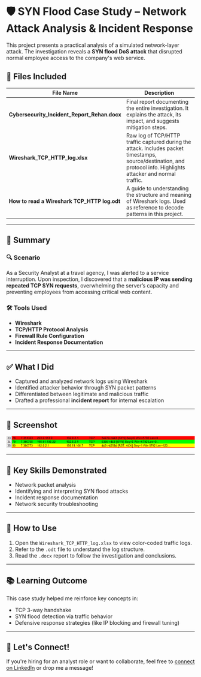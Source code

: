 
# 🛡️ SYN Flood Case Study – Network Attack Analysis & Incident Response


This project presents a practical analysis of a simulated network-layer attack. The investigation reveals a **SYN flood DoS attack** that disrupted normal employee access to the company's web service.

## 📂 Files Included

| File Name | Description |
|-----------|-------------|
| **Cybersecurity_Incident_Report_Rehan.docx** | Final report documenting the entire investigation. It explains the attack, its impact, and suggests mitigation steps. |
| **Wireshark_TCP_HTTP_log.xlsx** | Raw log of TCP/HTTP traffic captured during the attack. Includes packet timestamps, source/destination, and protocol info. Highlights attacker and normal traffic. |
| **How to read a Wireshark TCP_HTTP log.odt** | A guide to understanding the structure and meaning of Wireshark logs. Used as reference to decode patterns in this project. |

---

## 📝 Summary

### 🔍 Scenario
As a Security Analyst at a travel agency, I was alerted to a service interruption. Upon inspection, I discovered that a **malicious IP was sending repeated TCP SYN requests**, overwhelming the server’s capacity and preventing employees from accessing critical web content.

### 🛠 Tools Used
- **Wireshark**
- **TCP/HTTP Protocol Analysis**
- **Firewall Rule Configuration**
- **Incident Response Documentation**

---

## ✅ What I Did
- Captured and analyzed network logs using Wireshark
- Identified attacker behavior through SYN packet patterns
- Differentiated between legitimate and malicious traffic
- Drafted a professional **incident report** for internal escalation

---

## 📸 Screenshot

![Wireshark Log Screenshot](https://github.com/i-am-rehan/Analyze-network-attacks/blob/main/Screenshot%202025-07-08%20210838.png)


---

## 📌 Key Skills Demonstrated
- Network packet analysis  
- Identifying and interpreting SYN flood attacks  
- Incident response documentation  
- Network security troubleshooting

---

## 🔗 How to Use
1. Open the `Wireshark_TCP_HTTP_log.xlsx` to view color-coded traffic logs.
2. Refer to the `.odt` file to understand the log structure.
3. Read the `.docx` report to follow the investigation and conclusions.

---

## 📚 Learning Outcome
This case study helped me reinforce key concepts in:
- TCP 3-way handshake
- SYN flood detection via traffic behavior
- Defensive response strategies (like IP blocking and firewall tuning)

---

## 🤝 Let's Connect!
If you're hiring for an analyst role or want to collaborate, feel free to [connect on LinkedIn](https://www.linkedin.com/in/rehan-ahmad-9551b21ab/) or drop me a message!

